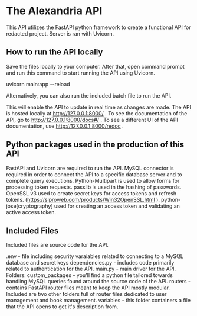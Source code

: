 # The Alexandria API
This API utilizes the FastAPI python framework to create a functional API for redacted project. Server is ran with Uvicorn.

## How to run the API locally
Save the files locally to your computer. After that, open command prompt and run this command to start running the API using Uvicorn.

uvicorn main:app --reload

Alternatively, you can also run the included batch file to run the API.

This will enable the API to update in real time as changes are made. The API is hosted locally  at http://127.0.0.1:8000/ . To see the documentation of the API,
go to http://127.0.0.1:8000/docs#/ . To see a different UI of the API documentation, use http://127.0.0.1:8000/redoc .

## Python packages used in the production of this API
FastAPI and Uvicorn are required to run the API.
MySQL connector is required in order to connect the API to a specific database server and to complete query executions.
Python-Multipart is used to allow forms for processing token requests.
passlib is used in the hashing of passwords.
OpenSSL v3 used to create secret keys for access tokens and refresh tokens. (https://slproweb.com/products/Win32OpenSSL.html ).
python-jose[cryptography] used for creating an access token and validating an active access token.

## Included Files
Included files are source code for the API.

.env - file including security varaiables related to connecting to a MySQL database and secret keys
dependencies.py - includes code primarily related to authentication for the API.
main.py - main driver for the API.
Folders:
custom_packages - you'll find a python file tailored towards handling MySQL queries found around the source code of the API.
routers - contains FastAPI router files meant to keep the API mostly modular. Included are two other folders full of router files dedicated to user management and book management.
variables - this folder containers a file that the API opens to get it's description from.
